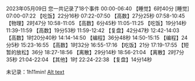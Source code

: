 2023年05月09日
您一共记录了18个事件
00:00-06:40 【睡觉】6时40分
[睡觉]
07:00-07:22 【吃饭】22分16秒
07:22-07:50 【高数】27分25秒
07:58-10:45 【物理】2时47分
10:58-11:05 【高数】6分45秒
11:05-11:25 【吃饭】19分14秒
11:39-11:59 【高数】19分53秒
11:59-12:42 【复盘】42分47秒
12:42-14:03 【高数】1时20分40秒
14:14-14:50 【编程】36分48秒
14:50-15:15 【编程】24分5秒
15:23-16:55 【高数】1时32分
16:55-17:16 【吃饭】21分
17:19-17:55 【短暂的放松】36分
18:27-18:56 【离散】29分14秒
18:56-21:04 【离散】2时7分35秒
21:04-22:04 【其他】1时
22:24-22:38 【复盘】14分14秒

未记录：1h11min!
[Alt text](../image/%E5%BE%AE%E4%BF%A1%E5%9B%BE%E7%89%87_20230509224001.jpg)